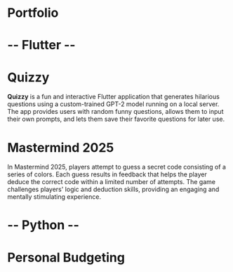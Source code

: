 # Portfolio

# -- Flutter --

# Quizzy
**Quizzy** is a fun and interactive Flutter application that generates hilarious questions using a custom-trained GPT-2 model running on a local server. The app provides users with random funny questions, allows them to input their own prompts, and lets them save their favorite questions for later use.

# Mastermind 2025
In Mastermind 2025, players attempt to guess a secret code consisting of a series of colors. Each guess results in feedback that helps the player deduce the correct code within a limited number of attempts. The game challenges players' logic and deduction skills, providing an engaging and mentally stimulating experience.

# -- Python --

# Personal Budgeting
